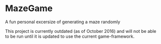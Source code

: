 # MazeGame
A fun personal excersize of generating a maze randomly

This project is currently outdated (as of October 2016) and will not be able to be run until it is updated to use the current
game-framework.

